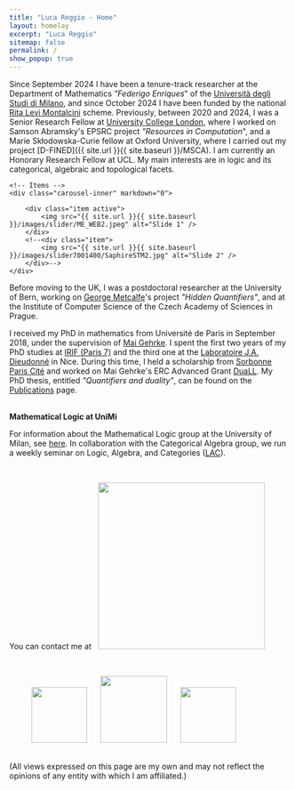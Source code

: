 ```yaml
---
title: "Luca Reggio - Home"
layout: homelay
excerpt: "Luca Reggio"
sitemap: false
permalink: /
show_popup: true
---
```


Since September 2024 I have been a tenure-track researcher at the Department of Mathematics _"Federigo Enriques_" of the [Università degli Studi di Milano](https://www.unimi.it/en), and since October 2024 I have been funded by the national [Rita Levi Montalcini](https://bandomontalcini.mur.gov.it/) scheme.
Previously, between 2020 and 2024, I was a Senior Research Fellow at [University College London](https://www.ucl.ac.uk/), where I worked on Samson Abramsky's EPSRC project _"Resources in Computation_", and a Marie Skłodowska-Curie fellow at Oxford University, where I carried out my project [D-FINED]({{ site.url }}{{ site.baseurl }}/MSCA). I am currently an Honorary Research Fellow at UCL.
My main interests are in logic and its categorical, algebraic and topological facets. 

<div markdown="0" id="carousel" class="carousel slide" data-ride="carousel" data-interval="5000" data-pause="hover" >
    <!-- Menu -->
    <!--<ol class="carousel-indicators">
        <li data-target="#carousel" data-slide-to="0" class="active"></li>
        <li data-target="#carousel" data-slide-to="1"></li>
        <li data-target="#carousel" data-slide-to="2"></li>
        <li data-target="#carousel" data-slide-to="3"></li>
        <li data-target="#carousel" data-slide-to="4"></li>
        <li data-target="#carousel" data-slide-to="5"></li>
        <li data-target="#carousel" data-slide-to="6"></li>
    </ol>-->

    <!-- Items -->
    <div class="carousel-inner" markdown="0">

        <div class="item active">
            <img src="{{ site.url }}{{ site.baseurl }}/images/slider/ME_WEB2.jpeg" alt="Slide 1" />
        </div>
        <!--<div class="item">
            <img src="{{ site.url }}{{ site.baseurl }}/images/slider7001400/SaphireSTM2.jpg" alt="Slide 2" />
        </div>-->
    </div>
  <!--<a class="left carousel-control" href="#carousel" role="button" data-slide="prev">
    <span class="glyphicon glyphicon-chevron-left" aria-hidden="true"></span>
    <span class="sr-only">Previous</span>
  </a>
  <a class="right carousel-control" href="#carousel" role="button" data-slide="next">
    <span class="glyphicon glyphicon-chevron-right" aria-hidden="true"></span>
    <span class="sr-only">Next</span>
  </a>-->
</div>

Before moving to the UK, I was a postdoctoral researcher at the University of Bern, working on [George Metcalfe](https://www.math.unibe.ch/about_us/personen/prof_dr_metcalfe_george/index_eng.html)'s project _"Hidden Quantifiers"_, and at the Institute of Computer Science of the Czech Academy of Sciences in Prague.

I received my PhD in mathematics from Université de Paris in September 2018, under the supervision of [Mai Gehrke](https://math.unice.fr/~mgehrke/). I spent the first two years of my PhD studies at [IRIF (Paris 7)](https://www.irif.fr/en/index) and the third one at the [Laboratoire J.A. Dieudonné](https://math.unice.fr/) in Nice. During this time, I held a scholarship from [Sorbonne Paris Cité](http://www.sorbonne-paris-cite.fr/) and worked on Mai Gehrke's ERC Advanced Grant [DuaLL](https://www.irif.fr/~mgehrke/DuaLL.htm). My PhD thesis, entitled _"Quantifiers and duality"_, can be found on the [Publications](publications) page.

<br>
<b>Mathematical Logic at UniMi</b>

For information about the Mathematical Logic group at the University of Milan, see [here](https://matematica.unimi.it/it/ricerca/attivita-e-risultati-di-ricerca/aree-e-linee-di-ricerca/logica-matematica). In collaboration with the Categorical Algebra group, we run a weekly seminar on Logic, Algebra, and Categories ([LAC](https://lac.unimi.it/)).
<br>

<br>
<p>You can contact me at &nbsp; 
  <img src="{{ site.url }}{{ site.baseurl }}/images/email-address.jpg" style="width: 300px"></p>

<br>

<figure class="fourth">
  <img src="{{ site.url }}{{ site.baseurl }}/images/shutdown.png"  style="width: 100px; display: inline-block; margin-right: 20px;">
  <img src="{{ site.url }}{{ site.baseurl }}/images/hk.jpg"  style="width: 120px; display: inline-block; margin-right: 20px;">
  <img src="{{ site.url }}{{ site.baseurl }}/images/Global-Sumud-Flotilla.png" style="width: 100px; display: inline-block;">
</figure>

<br>
(All views expressed on this page are my own and may not reflect the opinions of any entity with which I am affiliated.)

<br>
